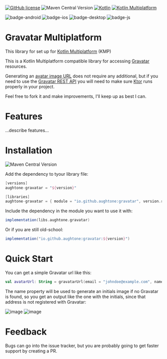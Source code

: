 [![GitHub license](https://img.shields.io/badge/license-Apache%20License%202.0-blue.svg?style=flat)](http://www.apache.org/licenses/LICENSE-2.0)
![Maven Central Version](https://img.shields.io/maven-central/v/io.github.aughtone/gravatar?style=flat)
[![Kotlin](https://img.shields.io/badge/Kotlin-2.1.10-blue.svg?logo=kotlin&style=flat)](http://kotlinlang.org)
[![Kotlin Multiplatform](https://img.shields.io/badge/Kotlin-Multiplatform-brightgreen?logo=kotlin)](https://github.com/JetBrains/compose-multiplatform)

![badge-android](http://img.shields.io/badge/platform-android-6EDB8D.svg?style=flat)
![badge-ios](http://img.shields.io/badge/platform-ios-CDCDCD.svg?style=flat)
![badge-desktop](http://img.shields.io/badge/platform-desktop-DB413D.svg?style=flat)
![badge-js](http://img.shields.io/badge/platform-js%2Fwasm-FDD835.svg?style=flat)

# Gravatar Multiplatform

This library for set up
for [Kotlin Multiplatform](https://www.jetbrains.com/kotlin-multiplatform/) (KMP)

This is a Kotlin Multiplatform compatible library for accessing [Gravatar](https://gravatar.com/)
resources.

Generating an [avatar image URL](https://docs.gravatar.com/api/avatars/images/) does not require any
additional, but if you need to use the [Gravatar REST API](https://gravatar.com/developers/console)
you will need to make sure [Ktor](https://ktor.io/) runs properly in your project.

Feel free to fork it and make improvements, I'll keep up as best I can.

# Features

...describe features...

# Installation

![Maven Central Version](https://img.shields.io/maven-central/v/io.github.aughtone/gravatar?style=flat)

Add the dependency to tyour library file:

```gradle
[versions]
aughtone-gravatar = "${version}"

[libraries]
aughtone-gravatar = { module = "io.github.aughtone:gravatar", version.ref = "aughtone-gravatar" }
```

Include the dependency in the module you want to use it with:

```gradle
implementation(libs.aughtone.gravatar)
```

Or if you are still old-school:

```gradle
implementation("io.github.aughtone:gravatar:${version}")
```

# Quick Start

You can get a simple Gravatar url like this:

```kotlin
val avatarUrl: String = gravatarUrl(email = "johndoe@example.com", name = "John Doe")
```

The name property will be used to generate an initials image if no Gravatar is found, so you get an
output like the one with the initials, since that address is not registered with Gravatar:

![image](https://gravatar.com/avatar/55e79200c1635b37ad31a378c39feb12f120f116625093a19bc32fff15041149?s=128&r=g&d=initials&initials=JD) ![image](https://gravatar.com/avatar/21ba0fe27eb6ba49492e49beca5431f5f2f053640b41af189bf184edb8b26b62?s=128&r=g&d=initials&initials=BP)

# Feedback

Bugs can go into the issue tracker, but you are probably going to get faster support by creating a
PR.   
